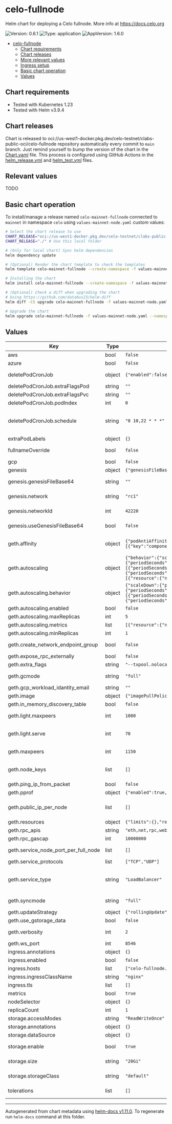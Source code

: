 # celo-fullnode

Helm chart for deploying a Celo fullnode. More info at https://docs.celo.org

![Version: 0.6.1](https://img.shields.io/badge/Version-0.6.1-informational?style=flat-square) ![Type: application](https://img.shields.io/badge/Type-application-informational?style=flat-square) ![AppVersion: 1.6.0](https://img.shields.io/badge/AppVersion-1.6.0-informational?style=flat-square)

- [celo-fullnode](#celo-fullnode)
  - [Chart requirements](#chart-requirements)
  - [Chart releases](#chart-releases)
  - [More relevant values](#more-relevant-values)
  - [Ingress setup](#ingress-setup)
  - [Basic chart operation](#basic-chart-operation)
  - [Values](#values)

## Chart requirements

- Tested with Kubernetes 1.23
- Tested with Helm v3.9.4

## Chart releases

Chart is released to oci://us-west1-docker.pkg.dev/celo-testnet/clabs-public-oci/celo-fullnode repository automatically every commit to `main` branch.
Just remind yourself to bump the version of the chart in the [Chart.yaml](./Chart.yaml) file.
This process is configured using GitHub Actions in the [helm_release.yml](../../.github/workflows/helm_release.yml)
and [helm_test.yml](../../.github/workflows/helm_test.yml) files.

## Relevant values

TODO

## Basic chart operation

To install/manage a release named `celo-mainnet-fullnode` connected to `mainnet` in namespace `celo` using `values-mainnet-node.yaml` custom values:

```bash
# Select the chart release to use
CHART_RELEASE="oci://us-west1-docker.pkg.dev/celo-testnet/clabs-public-oci/celo-fullnode --version=0.6.1" # Use remote chart and specific version
CHART_RELEASE="./" # Use this local folder

# (Only for local chart) Sync helm dependencies
helm dependency update

# (Optional) Render the chart template to check the templates
helm template celo-mainnet-fullnode --create-namespace -f values-mainnet-node.yaml --namespace=celo --output-dir=/tmp "$CHART_RELEASE"

# Installing the chart
helm install celo-mainnet-fullnode --create-namespace -f values-mainnet-node.yaml --namespace=celo "$CHART_RELEASE"

# (Optional) Check a diff when upgrading the chart
# Using https://github.com/databus23/helm-diff
helm diff -C5 upgrade celo-mainnet-fullnode -f values-mainnet-node.yaml --namespace=celo "$CHART_RELEASE"

# Upgrade the chart
helm upgrade celo-mainnet-fullnode -f values-mainnet-node.yaml --namespace=celo "$CHART_RELEASE"
```

## Values

| Key | Type | Default | Description |
|-----|------|---------|-------------|
| aws | bool | `false` | Enables aws specific settings |
| azure | bool | `false` | Enables azure specific settings |
| deletePodCronJob | object | `{"enabled":false,"extraFlagsPod":"","extraFlagsPvc":"","podIndex":0,"schedule":"0 10,22 * * *"}` | Enable a CronJob that will delete a pod of the statefulset to force flushing the data to disk |
| deletePodCronJob.extraFlagsPod | string | `""` | Extra cmd flags to pass to the delete pod command |
| deletePodCronJob.extraFlagsPvc | string | `""` | Extra cmd flags to pass to the delete pvc command |
| deletePodCronJob.podIndex | int | `0` | Statefulset index to delete |
| deletePodCronJob.schedule | string | `"0 10,22 * * *"` | Cron expression for the CronJob. As reference for mainnet, the sync speed is around ~2000 blocks/minute, with a blockTime of 5 seconds, 1 day are 17280 blocks (so one day of sync is around 9 minutes) |
| extraPodLabels | object | `{}` | Labels to add to the podTemplateSpec from statefulset |
| fullnameOverride | bool | `false` | Override default name format. Use false to use default name format, or a string to override |
| gcp | bool | `false` | Enables gcp specific settings |
| genesis | object | `{"genesisFileBase64":"","network":"rc1","networkId":42220,"useGenesisFileBase64":false}` | Blockchain genesis configuration |
| genesis.genesisFileBase64 | string | `""` | Base64 encoded genesis file if `useGenesisFileBase64` is set to true |
| genesis.network | string | `"rc1"` | Network name. Valid values are mainnet, rc1 (both for mainnet), baklava or afajores |
| genesis.networkId | int | `42220` | Network ID for custom testnet. Not used in case of mainnet, baklava or alfajores |
| genesis.useGenesisFileBase64 | bool | `false` | Use a custom genesis shared as part of a configmap. Used for custom networks with small genesis files |
| geth.affinity | object | `{"podAntiAffinity":{"preferredDuringSchedulingIgnoredDuringExecution":[{"podAffinityTerm":{"labelSelector":{"matchExpressions":[{"key":"component","operator":"In","values":["celo-fullnode"]}]},"topologyKey":"failure-domain.beta.kubernetes.io/zone"},"weight":100}]}}` | Pod Affinity # see https://www.verygoodsecurity.com/blog/posts/kubernetes-multi-az-deployments-using-pod-anti-affinity |
| geth.autoscaling | object | `{"behavior":{"scaleDown":{"policies":[{"periodSeconds":60,"type":"Pods","value":2},{"periodSeconds":60,"type":"Percent","value":25}],"selectPolicy":"Max","stabilizationWindowSeconds":1800},"scaleUp":{"policies":[{"periodSeconds":15,"type":"Pods","value":2},{"periodSeconds":15,"type":"Percent","value":25}],"selectPolicy":"Max","stabilizationWindowSeconds":600}},"enabled":false,"maxReplicas":5,"metrics":[{"resource":{"name":"cpu","target":{"averageUtilization":85,"type":"Utilization"}},"type":"Resource"}],"minReplicas":1}` | HPA configuration for celo-blockchain statefulset. Check official documentation for more info |
| geth.autoscaling.behavior | object | `{"scaleDown":{"policies":[{"periodSeconds":60,"type":"Pods","value":2},{"periodSeconds":60,"type":"Percent","value":25}],"selectPolicy":"Max","stabilizationWindowSeconds":1800},"scaleUp":{"policies":[{"periodSeconds":15,"type":"Pods","value":2},{"periodSeconds":15,"type":"Percent","value":25}],"selectPolicy":"Max","stabilizationWindowSeconds":600}}` | HPA behavior configuration |
| geth.autoscaling.enabled | bool | `false` | Enable HPA for celo-blockchain statefulset |
| geth.autoscaling.maxReplicas | int | `5` | Maximum number of replicas |
| geth.autoscaling.metrics | list | `[{"resource":{"name":"cpu","target":{"averageUtilization":85,"type":"Utilization"}},"type":"Resource"}]` | Metric reference for HPA |
| geth.autoscaling.minReplicas | int | `1` | Minimum number of replicas |
| geth.create_network_endpoint_group | bool | `false` | Use GPC's `cloud.google.com/neg` annotations to configure NEG for the RPC/WS services |
| geth.expose_rpc_externally | bool | `false` | Expose RPC port externally in the individual replica services |
| geth.extra_flags | string | `"--txpool.nolocals"` | Geth's extra flags options (as string) |
| geth.gcmode | string | `"full"` | Blockchain garbage collection mode. Valid values are: full and archive |
| geth.gcp_workload_idantity_email | string | `""` |  |
| geth.image | object | `{"imagePullPolicy":"IfNotPresent","repository":"us.gcr.io/celo-testnet/geth","tag":"master"}` | Image for the celo-blockchain statefulset |
| geth.in_memory_discovery_table | bool | `false` | Enable blockchain option `--use-in-memory-discovery-table` |
| geth.light.maxpeers | int | `1000` | Maximum number of light clients to serve, or light servers to attach to |
| geth.light.serve | int | `70` | Maximum percentage of time allowed for serving LES requests (multi-threaded processing allows values over 100) |
| geth.maxpeers | int | `1150` | Maximum number of netwook peers. Includes both inbound and outbound connections, and light clients |
| geth.node_keys | list | `[]` | Array with Private keys used for as nodekey for the celo-blockchain replicas. Replica 0 will use the first ip, replica 1 the second, etc. |
| geth.ping_ip_from_packet | bool | `false` | Enable blockchain option `--ping-ip-from-packet` |
| geth.pprof | object | `{"enabled":true,"path":"/debug/metrics/prometheus","port":6060}` | Pprof configuration for celo-blockchain |
| geth.public_ip_per_node | list | `[]` | Array with 'public' ip addresses used for `nat=extip:<ip>` option. Replica 0 will use the first ip, replica 1 the second, etc. |
| geth.resources | object | `{"limits":{},"requests":{"cpu":"3","memory":"8Gi"}}` | Resources for `geth` container |
| geth.rpc_apis | string | `"eth,net,rpc,web3"` | API's exposed in the RPC/WS interfaces |
| geth.rpc_gascap | int | `10000000` | Gas cap that can be used in eth_call/estimateGas |
| geth.service_node_port_per_full_node | list | `[]` | Used if nodePort service type is specified. This is only intended to be used in AWS. |
| geth.service_protocols | list | `["TCP","UDP"]` | Create a differente service for each protocol |
| geth.service_type | string | `"LoadBalancer"` | Type of the LoadBalancer for the service attached to each replica. Each replica of the statefulset will have a service of this type. If type is `LoadBalancer`, it will be created with the `public_ip_per_node` as the `loadBalancerIP` |
| geth.syncmode | string | `"full"` | Blockchain sync mode. Valid values are: full, lightest, light and fast |
| geth.updateStrategy | object | `{"rollingUpdate":{"partition":0},"type":"RollingUpdate"}` | Celo-blockchain statefulset `updateStrategy` |
| geth.use_gstorage_data | bool | `false` | Use GCS backup. Deprecated |
| geth.verbosity | int | `2` | Loggin verbosity. Valid values are: 0-5. 0 is the least verbose |
| geth.ws_port | int | `8546` | WS-RPC server listening port |
| ingress.annotations | object | `{}` | Ingress annotations |
| ingress.enabled | bool | `false` | Enable ingress resource for rpc and ws endpoints |
| ingress.hosts | list | `["celo-fullnode.local"]` | Ingress hostnames |
| ingress.ingressClassName | string | `"nginx"` | Ingress class name |
| ingress.tls | list | `[]` | Ingress TLS configuration |
| metrics | bool | `true` | Enable celo-blockchain metrics and prometheus scraping |
| nodeSelector | object | `{}` | Labels to add to `nodeSelector` field of the statefulset |
| replicaCount | int | `1` | Number of celo-blockchain statefulset replicas |
| storage.accessModes | string | `"ReadWriteOnce"` | accessMode for the volumes |
| storage.annotations | object | `{}` | celo-blockchain pvc annotations |
| storage.dataSource | object | `{}` | Include a dataSource in the volumeClaimTemplates |
| storage.enable | bool | `true` | Enable persistent storage for the celo-blockchain statefulset |
| storage.size | string | `"20Gi"` | Size of the persistent volume claim for the celo-blockchain statefulset |
| storage.storageClass | string | `"default"` | Name of the storage class to use for the celo-blockchain statefulset |
| tolerations | list | `[]` | Tolerations rules to add to `tolerations` field of the statefulset |

----------------------------------------------
Autogenerated from chart metadata using [helm-docs v1.11.0](https://github.com/norwoodj/helm-docs/releases/v1.11.0). To regenerate run `helm-docs` command at this folder.
